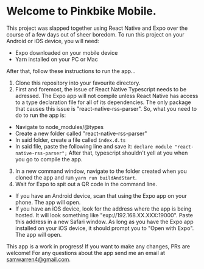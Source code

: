 # Welcome to Pinkbike Mobile.

This project was slapped together using React Native and Expo over the course of a few days out of sheer boredom. To run this project on your Android or iOS device, you will need: 
- Expo downloaded on your mobile device
- Yarn installed on your PC or Mac

After that, follow these instructions to run the app...

1. Clone this repository into your favourite directory.
2. First and foremost, the issue of React Native Typescript needs to be adressed. The Expo app will not compile unless React Native has access to a type declaration file for all of its dependencies. The only package that causes this issue is "react-native-rss-parser". So, what you need to do to run the app is: 
 - Navigate to node_modules/@types
 - Create a new folder called "react-native-rss-parser"
 - In said folder, create a file called `index.d.ts`
 - In said file, paste the following line and save it: `declare module "react-native-rss-parser";`
After that, typescript shouldn't yell at you when you go to compile the app.
3. In a new command window, navigate to the folder created when you cloned the app and run `yarn run buildAndStart`.
4. Wait for Expo to spit out a QR code in the command line. 
 - If you have an Android device, scan that using the Expo app on your phone. The app will open.
 - If you have an iOS device, look for the address where the app is being hosted. It will look something like "exp://192.168.XX.XXX:19000". Paste this address in a new Safari window. As long as you have the Expo app installed on your iOS device, it should prompt you to "Open with Expo". The app will open.

This app is a work in progress! If you want to make any changes, PRs are welcome!
For any questions about the app send me an email at samwarren4@gmail.com.
